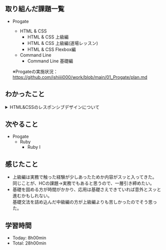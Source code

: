 ## 取り組んだ課題一覧
- Progate
  - HTML & CSS
    - HTML & CSS 上級編
    - HTML & CSS 上級編(道場レッスン)
    - HTML & CSS Flexbox編
  - Command Line
    - Command Line 基礎編

  ※Progateの実施状況：<https://github.com/ishiiii000/work/blob/main/01_Progate/plan.md>

## わかったこと
<details>
<summary>HTML&CSSのレスポンシブデザインについて</summary>
  
  - メディアクエリ：`@media (max-width: 1000px )`<br>
    ※ブラウザの画面サイズに応じてCSSのスタイルを設定できる手法<br>
    ※`max-width`を指定すると、画面サイズがXX以下の時にCSS適用<br>
    ※`min-width`を指定すると、画面サイズがXX以上の時にCSS適用<br>
    ※XXpxの部分をブレイクポイントと呼ぶ
  - レイアウト崩れの修正：`box-sizing: border-box`<br>
    ※要素の幅（`width`）の合計に`padding`と`border`が含まれるようになる(`margin`は含まれない)
  - 全要素にCSSを適用：`* {}` ※`box-sizing: border-box;`を指定する場合は全要素に適用が推奨される。
  - レスポンシブデザインを適用する準備；`<head>`タグにviewportを設定する必要がある
  - レスポンシブを定義するスタイルシートの読み込みはviewportより下で行う
  - floatの解除：`clear: left;`<br>
    ※空タグ + clearでflaot解除はよく使われるテクニック<br>
    ※通常親要素は子要素を包む高さとなるが、子要素が全てfloatのとき、親要素の高さは0となる。<br>
  - スマホの場合、中央寄せの方がよさそう
  - スマホの場合、ボタンは幅一杯の方がよさそう
  - 画面の大きさに応じてフォントサイズを調整する方が見やすい
  - 幅の最大値指定：`max-width: 1170px` + `width: 100%`<br>
    ※レスポンシブデザインは小さい画面向けだけでなく、大きすぎる画面なども考慮が必要<br>
    ※例えば、大きすぎることで、等間隔に並んだitemが離れすぎてしまうことを避けるなど
  - スマホ向けのヘッダーはハンバーガーメニューにするよい
  - 要素の非表示：`display: none` → 非表示から表示にするには `display: block`

</details>

## 次やること
- Progate
  - Ruby
    - Ruby I

## 感じたこと
- 上級編は実務で触った経験が少しあったためか内容がスッと入ってきた。<br>
  同じことが、HCの課題→実務でもあると思うので、一層引き締めたい。
- 基礎を固める方が時間がかかり、応用は基礎さえできていれば意外とスッと進むかもしれない。<br>
  基礎文法を詰め込んだ中級編の方が上級編よりも苦しかったのでそう思った。

## 学習時間
- Today: 8h00min
- Total: 28h00min
  
